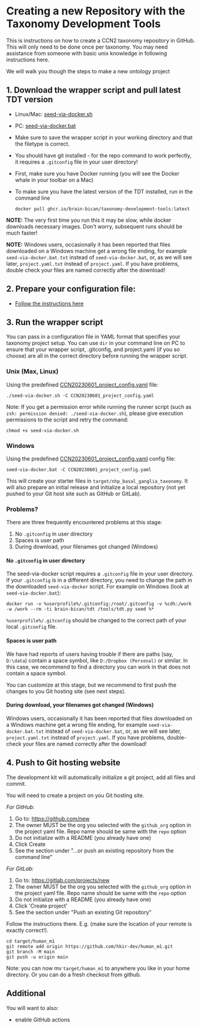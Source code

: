 # Creating a new Repository with the Taxonomy Development Tools

This is instructions on how to create a CCN2 taxonomy repository in
GitHub. This will only need to be done once per taxonomy. You may need
assistance from someone with basic unix knowledge in following
instructions here.

We will walk you though the steps to make a new ontology project

## 1. Download the wrapper script and pull latest TDT version

- Linux/Mac: [seed-via-docker.sh](https://raw.githubusercontent.com/brain-bican/taxonomy-development-tools/main/seed-via-docker.sh)
- PC: [seed-via-docker.bat](https://raw.githubusercontent.com/brain-bican/taxonomy-development-tools/main/seed-via-docker.bat)
- Make sure to save the wrapper script in your working directory and that the filetype is correct.
- You should have git installed - for the repo command to work perfectly, it requires a `.gitconfig` file in your user directory!
- First, make sure you have Docker running (you will see the Docker whale in your toolbar on a Mac)
- To make sure you have the latest version of the TDT installed, run in the command line

  `docker pull ghcr.io/brain-bican/taxonomy-development-tools:latest`

**NOTE:** The very first time you run this it may be slow, while docker downloads necessary images. Don't worry, subsequent runs should be much faster!

**NOTE:** Windows users, occasionally it has been reported that files downloaded on a Windows machine get a wrong file ending, for example `seed-via-docker.bat.txt` instead of `seed-via-docker.bat`, or, as we will see later, `project.yaml.txt` instead of `project.yaml`. If you have problems, double check your files are named correctly after the download!

## 2. Prepare your configuration file:
 - [Follow the instructions here](https://brain-bican.github.io/taxonomy-development-tools/config/)

## 3. Run the wrapper script

You can pass in a configuration file in YAML format that specifies your taxonomy project setup. You can use `dir` in your command line on PC to ensure that your wrapper script, .gitconfig, and project.yaml (if you so choose) are all in the correct directory before running the wrapper script.

### Unix (Max, Linux)

Using the predefined [CCN20230601_project_config.yaml](https://github.com/brain-bican/taxonomy-development-tools/tree/main/examples/nhp_basal_ganglia/CCN20230601_project_config.yaml) file:

    ./seed-via-docker.sh -C CCN20230601_project_config.yaml

Note: If you get a permission error while running the runner script (such as `zsh: permission denied: ./seed-via-docker.sh`), please give execution permissions to the script and retry the command:

```
chmod +x seed-via-docker.sh
```

### Windows

Using the predefined [CCN20230601_project_config.yaml](https://github.com/brain-bican/taxonomy-development-tools/tree/main/examples/nhp_basal_ganglia/CCN20230601_project_config.yaml) config file:

    seed-via-docker.bat -C CCN20230601_project_config.yaml

This will create your starter files in
`target/nhp_basal_ganglia_taxonomy`. It will also prepare an initial
release and initialize a local repository (not yet pushed to your Git host site such as GitHub or GitLab).

### Problems?

There are three frequently encountered problems at this stage:

1. No `.gitconfig` in user directory
2. Spaces is user path
3. During download, your filenames got changed (Windows)

#### No `.gitconfig` in user directory

The seed-via-docker script requires a `.gitconfig` file in your user directory. If your `.gitconfig` is in a different directory, you need to change the path in the downloaded `seed-via-docker` script. For example on Windows (look at `seed-via-docker.bat`):

```
docker run -v %userprofile%/.gitconfig:/root/.gitconfig -v %cd%:/work -w /work --rm -ti brain-bican/tdt /tools/tdt.py seed %*
```

`%userprofile%/.gitconfig` should be changed to the correct path of your local `.gitconfig` file.

#### Spaces is user path

We have had reports of users having trouble if there are paths (say, `D:\data`) contain a space symbol, like `D:/Dropbox (Personal)` or similar. In this case, we recommend to find a directory you can work in that does not contain a space symbol.

You can customize at this stage, but we recommend to first push the changes to you Git hosting site (see next steps).

#### During download, your filenames got changed (Windows)

Windows users, occasionally it has been reported that files downloaded on a Windows machine get a wrong file ending,
for example `seed-via-docker.bat.txt` instead of `seed-via-docker.bat`, or, as we will see later, `project.yaml.txt`
instead of `project.yaml`. If you have problems, double-check your files are named correctly after the download!

## 4. Push to Git hosting website

The development kit will automatically initialize a git project, add all files and commit.

You will need to create a project on you Git hosting site.

_For GitHub:_

1.  Go to: https://github.com/new
2.  The owner MUST be the org you selected with the `github_org` option in the project yaml file. Repo name should be same with the `repo` option
3.  Do not initialize with a README (you already have one)
4.  Click Create
5.  See the section under "…or push an existing repository from the command line"

_For GitLab:_

1.  Go to: https://gitlab.com/projects/new
2.  The owner MUST be the org you selected with the `github_org` option in the project yaml file. Repo name should be same with the `repo` option
3.  Do not initialize with a README (you already have one)
4.  Click 'Create project'
5.  See the section under "Push an existing Git repository"

Follow the instructions there. E.g. (make sure the location of your remote is exactly correct!).

```
cd target/human_m1
git remote add origin https://github.com/hkir-dev/human_m1.git
git branch -M main
git push -u origin main
```

Note: you can now mv `target/human_m1` to anywhere you like in your home directory. Or you can do a fresh checkout from github.

## Additional

You will want to also:

- enable GitHub actions

